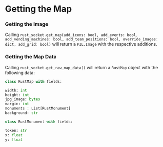 # Getting the Map

### Getting the Image

Calling `rust_socket.get_map(add_icons: bool, add_events: bool, add_vending_machines: bool, add_team_positions: bool, override_images: dict, add_grid: bool)` will return a `PIL.Image` with the respective additions.

### Getting the Map Data

Calling `rust_socket.get_raw_map_data()` will return a `RustMap` object with the following data:

```python
class RustMap with fields:

width: int
height: int
jpg_image: bytes
margin: int
monuments : List[RustMonument]
background: str

class RustMonument with fields:

token: str
x: float
y: float
```

